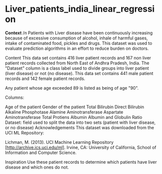 # Liver_patients_india_linear_regression

**Context**
/n Patients with Liver disease have been continuously increasing because of excessive consumption of alcohol, inhale of harmful gases, intake of contaminated food, pickles and drugs. This dataset was used to evaluate prediction algorithms in an effort to reduce burden on doctors.

Content
This data set contains 416 liver patient records and 167 non liver patient records collected from North East of Andhra Pradesh, India. The "Dataset" column is a class label used to divide groups into liver patient (liver disease) or not (no disease). This data set contains 441 male patient records and 142 female patient records.

Any patient whose age exceeded 89 is listed as being of age "90".

Columns:

Age of the patient
Gender of the patient
Total Bilirubin
Direct Bilirubin
Alkaline Phosphotase
Alamine Aminotransferase
Aspartate Aminotransferase
Total Protiens
Albumin
Albumin and Globulin Ratio
Dataset: field used to split the data into two sets (patient with liver disease, or no disease)
Acknowledgements
This dataset was downloaded from the UCI ML Repository:

Lichman, M. (2013). UCI Machine Learning Repository [http://archive.ics.uci.edu/ml]. Irvine, CA: University of California, School of Information and Computer Science.

Inspiration
Use these patient records to determine which patients have liver disease and which ones do not.

